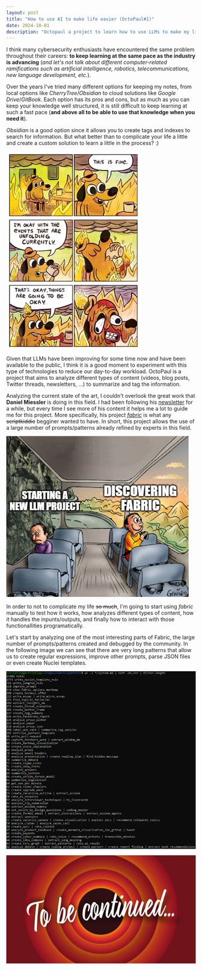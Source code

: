 ```yaml
---
layout: post
title: "How to use AI to make life easier (OctoPaul#1)"
date: 2024-10-01
description: "Octopaul a project to learn how to use LLMs to make my life easier"
---
```


I think many cybersecurity enthusiasts have encountered the same problem throughout their careers: **to keep learning at the same pace as the industry is advancing** (*and let's not talk about different computer-related ramifications such as artificial intelligence, robotics, telecommunications, new language development, etc.*).

Over the years I've tried many different options for keeping my notes, from local options like *CherryTree*/*Obsidian* to cloud solutions like *Google Drive*/*GitBook*. Each option has its pros and cons, but as much as you can keep your knowledge well structured, it is still difficult to keep learning at such a fast pace (**and above all to be able to use that knowledge when you need it**).

*Obsidian* is a good option since it allows you to create tags and indexes to search for information. But what better than to complicate your life a little and create a custom solution to learn a little in the process? :)

![](/images/posts/OctoPaul1/img1.png "this is fine meme")

Given that LLMs have been improving for some time now and have been available to the public, I think it is a good moment to experiment with this type of technologies to reduce our day-to-day workload. OctoPaul is a project that aims to analyze different types of content (videos, blog posts, Twitter threads, newsletters, ...) to summarize and tag the information.

Analyzing the current state of the art, I couldn't overlook the great work that **Daniel Miessler** is doing in this field. I had been following his [newsletter](https://danielmiessler.com/) for a while, but every time I see more of his content it helps me a lot to guide me for this project. More specifically, his project [*fabric*](https://github.com/danielmiessler/fabric) is what any <del>scriptkiddie</del> begginer wanted to have. In short, this project allows the use of a large number of prompts/patterns already refined by experts in this field.

![](/images/posts/OctoPaul1/img2.png "bus meme")

In order to not to complicate my life <del>so much</del>, I'm going to start using *fabric* manually to test how it works, how analyzes different types of content, how it handles the inpunts/outputs, and finally how to interact with those functionallities programatically.

Let's start by analyzing one of the most interesting parts of Fabric, the large number of prompts/patterns created and debugged by the community. In the following image we can see that there are very long patterns that allow us to create regular expressions, improve other prompts, parse JSON files or even create Nuclei templates.

![](/images/posts/OctoPaul1/img4.png "prompts length")

![](/images/continued.jpg "To be continued ...")